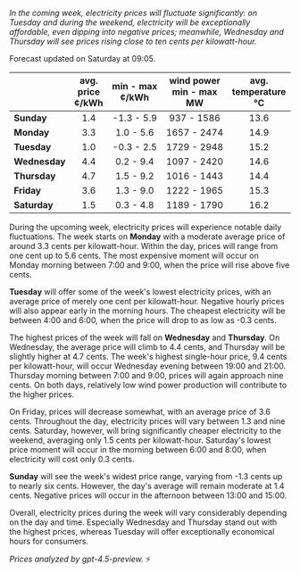 *In the coming week, electricity prices will fluctuate significantly: on Tuesday and during the weekend, electricity will be exceptionally affordable, even dipping into negative prices; meanwhile, Wednesday and Thursday will see prices rising close to ten cents per kilowatt-hour.*

Forecast updated on Saturday at 09:05.

|             | avg.<br>price<br>¢/kWh | min - max<br>¢/kWh | wind power<br>min - max<br>MW | avg.<br>temperature<br>°C |
|:------------|:----------------------:|:------------------:|:-----------------------------:|:-------------------------:|
| **Sunday**      |          1.4           |    -1.3 - 5.9      |          937 - 1586          |           13.6            |
| **Monday**      |          3.3           |     1.0 - 5.6      |         1657 - 2474          |           14.9            |
| **Tuesday**     |          1.0           |    -0.3 - 2.5      |         1729 - 2948          |           15.2            |
| **Wednesday**   |          4.4           |     0.2 - 9.4      |         1097 - 2420          |           14.6            |
| **Thursday**    |          4.7           |     1.5 - 9.2      |         1016 - 1443          |           14.4            |
| **Friday**      |          3.6           |     1.3 - 9.0      |         1222 - 1965          |           15.3            |
| **Saturday**    |          1.5           |     0.3 - 4.8      |         1189 - 1790          |           16.2            |

During the upcoming week, electricity prices will experience notable daily fluctuations. The week starts on **Monday** with a moderate average price of around 3.3 cents per kilowatt-hour. Within the day, prices will range from one cent up to 5.6 cents. The most expensive moment will occur on Monday morning between 7:00 and 9:00, when the price will rise above five cents.

**Tuesday** will offer some of the week's lowest electricity prices, with an average price of merely one cent per kilowatt-hour. Negative hourly prices will also appear early in the morning hours. The cheapest electricity will be between 4:00 and 6:00, when the price will drop to as low as -0.3 cents.

The highest prices of the week will fall on **Wednesday** and **Thursday**. On Wednesday, the average price will climb to 4.4 cents, and Thursday will be slightly higher at 4.7 cents. The week's highest single-hour price, 9.4 cents per kilowatt-hour, will occur Wednesday evening between 19:00 and 21:00. Thursday morning between 7:00 and 9:00, prices will again approach nine cents. On both days, relatively low wind power production will contribute to the higher prices.

On Friday, prices will decrease somewhat, with an average price of 3.6 cents. Throughout the day, electricity prices will vary between 1.3 and nine cents. Saturday, however, will bring significantly cheaper electricity to the weekend, averaging only 1.5 cents per kilowatt-hour. Saturday's lowest price moment will occur in the morning between 6:00 and 8:00, when electricity will cost only 0.3 cents.

**Sunday** will see the week's widest price range, varying from -1.3 cents up to nearly six cents. However, the day's average will remain moderate at 1.4 cents. Negative prices will occur in the afternoon between 13:00 and 15:00.

Overall, electricity prices during the week will vary considerably depending on the day and time. Especially Wednesday and Thursday stand out with the highest prices, whereas Tuesday will offer exceptionally economical hours for consumers.

*Prices analyzed by gpt-4.5-preview.* ⚡
